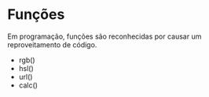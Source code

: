 # Funções

Em programação, funções são reconhecidas por causar um reproveitamento de código.

- rgb()
- hsl()
- url()
- calc()

